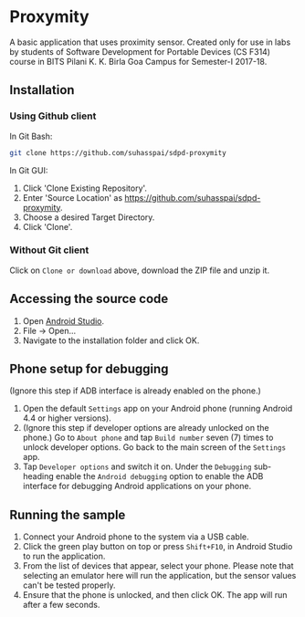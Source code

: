 # Proxymity
A basic application that uses proximity sensor. Created only for use in labs by students of Software Development for Portable Devices (CS F314) course in BITS Pilani K. K. Birla Goa Campus for Semester-I 2017-18.

## Installation
### Using Github client
In Git Bash:
```bash
git clone https://github.com/suhasspai/sdpd-proxymity
```
In Git GUI:
1. Click 'Clone Existing Repository'.
2. Enter 'Source Location' as https://github.com/suhasspai/sdpd-proxymity.
3. Choose a desired Target Directory.
4. Click 'Clone'.
### Without Git client
Click on `Clone or download` above, download the ZIP file and unzip it.

## Accessing the source code
1. Open [Android Studio](https://developer.android.com/studio/index.html).
2. File -> Open...
3. Navigate to the installation folder and click OK.

## Phone setup for debugging
(Ignore this step if ADB interface is already enabled on the phone.)
1. Open the default `Settings` app on your Android phone (running Android 4.4 or higher versions).
2. (Ignore this step if developer options are already unlocked on the phone.) Go to `About phone` and tap `Build number` seven (7) times to unlock developer options. Go back to the main screen of the `Settings` app.
3. Tap `Developer options` and switch it on. Under the `Debugging` sub-heading enable the `Android debugging` option to enable the ADB interface for debugging Android applications on your phone.

## Running the sample
1. Connect your Android phone to the system via a USB cable.
2. Click the green play button on top or press `Shift+F10`, in Android Studio to run the application.
3. From the list of devices that appear, select your phone. Please note that selecting an emulator here will run the application, but the sensor values can't be tested properly.
4. Ensure that the phone is unlocked, and then click OK. The app will run after a few seconds.